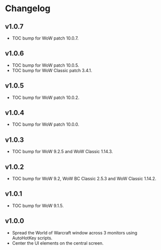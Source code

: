Changelog
=========

v1.0.7
------
* TOC bump for WoW patch 10.0.7.

v1.0.6
------
* TOC bump for WoW patch 10.0.5.
* TOC bump for WoW Classic patch 3.4.1.

v1.0.5
------
* TOC bump for WoW patch 10.0.2.

v1.0.4
------
* TOC bump for WoW patch 10.0.0.

v1.0.3
------
* TOC bump for WoW 9.2.5 and WoW Classic 1.14.3.

v1.0.2
------
* TOC bump for WoW 9.2, WoW BC Classic 2.5.3 and WoW Classic 1.14.2.

v1.0.1
------
* TOC bump for WoW 9.1.5.

v1.0.0
------
* Spread the World of Warcraft window across 3 monitors using AutoHotKey scripts.
* Center the UI elements on the central screen.